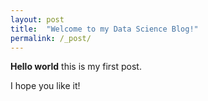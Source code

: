 ```yaml
---
layout: post
title:  "Welcome to my Data Science Blog!"
permalink: /_post/
---
```


**Hello world** this is my first post. 

I hope you like it!
